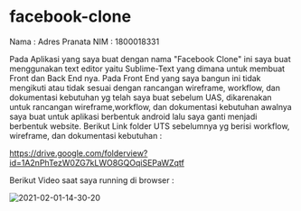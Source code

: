 # facebook-clone

Nama : Adres Pranata
NIM  : 1800018331

Pada Aplikasi yang saya buat dengan nama "Facebook Clone" ini saya buat menggunakan text editor yaitu Sublime-Text yang dimana untuk membuat Front dan Back End nya. Pada Front End yang saya bangun ini tidak mengikuti atau tidak sesuai dengan rancangan wireframe, workflow, dan dokumentasi kebutuhan yg telah saya buat sebelum UAS, dikarenakan untuk rancangan wireframe,workflow, dan dokumentasi kebutuhan awalnya saya buat untuk aplikasi berbentuk android lalu saya ganti menjadi berbentuk website. Berikut Link folder UTS sebelumnya yg berisi workflow, wireframe, dan dokumentasi kebutuhan :

https://drive.google.com/folderview?id=1A2nPhTezW0ZG7kLWO8GQOqiSEPaWZqtf

Berikut Video saat saya running di browser :


![2021-02-01-14-30-20](https://user-images.githubusercontent.com/48098300/106427899-b20efd00-649a-11eb-974f-a5b34f26904f.gif)




